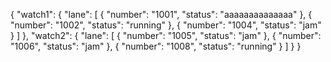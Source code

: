 {
  "watch1": {
    "lane": [
      {
        "number": "1001",
        "status": "aaaaaaaaaaaaaa"
      },
      {
        "number": "1002",
        "status": "running"
      },
      {
        "number": "1004",
        "status": "jam"
      }
    ]
  },
  "watch2": {
    "lane": [
      {
        "number": "1005",
        "status": "jam"
      },
      {
        "number": "1006",
        "status": "jam"
      },
      {
        "number": "1008",
        "status": "running"
      }
    ]
  }
}
